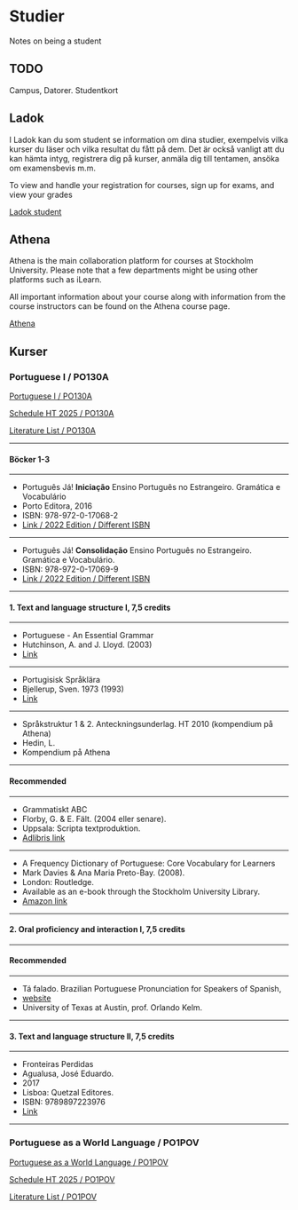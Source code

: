 # Studier
Notes on being a student

## TODO

Campus, Datorer.
Studentkort

## Ladok

I Ladok kan du som student se information om dina studier, exempelvis vilka kurser du läser och vilka resultat du fått på dem. Det är också vanligt att du kan hämta intyg, registrera dig på kurser, anmäla dig till tentamen, ansöka om examensbevis m.m.

To view and handle your registration for courses, sign up for exams, and view your grades

[Ladok student](https://www.student.ladok.se/student/app/studentwebb/)

## Athena

Athena is the main collaboration platform for courses at Stockholm University. Please note that a few departments might be using other platforms such as iLearn. 

All important information about your course along with information from the course instructors can be found on the Athena course page.

[Athena](https://athena.itslearning.com/)

## Kurser

### Portuguese I / PO130A

[Portuguese I / PO130A](https://utbildning.su.se/english/education/course-catalogue/po/po130a?semester=HT2025&eventcode=07167)

[Schedule HT 2025 / PO130A](https://cloud.timeedit.net/su/web/stud1/s.html?sid=3&type=courseevent&h=t&object=cevt_07167_HT2025&startdate=20250802&enddate=20260417&l=en&h2=2)

[Literature List / PO130A](https://albatross.it.su.se/api/education/literaturelist/pdf/PO130A/HT2025/45946/en)

----
#### Böcker 1-3
---
* Português Já! **Iniciação** Ensino Português no Estrangeiro. Gramática e Vocabulário
* Porto Editora, 2016
* ISBN: 978-972-0-17068-2
* [Link / 2022 Edition / Different ISBN](https://www.wook.pt/livro/portugues-ja-iniciacao/16896293)
---
* Português Já! **Consolidação** Ensino Português no Estrangeiro. Gramática e Vocabulário.
* ISBN: 978-972-0-17069-9
* [Link / 2022 Edition / Different ISBN](https://www.wook.pt/livro/portugues-ja-consolidacao/16786243)
----
#### 1. Text and language structure I, 7,5 credits
----
* Portuguese - An Essential Grammar
* Hutchinson, A. and J. Lloyd. (2003)
* [Link](https://www.taylorfrancis.com/books/mono/10.4324/9781315307190/portuguese-amelia-hutchinson-cristina-sousa-janet-lloyd)
---
* Portugisisk Språklära 
* Bjellerup, Sven. 1973 (1993)
* [Link](https://www.studentlitteratur.se/kurslitteratur/sprakvetenskap-och-sprakdidaktik/ovriga-sprak/portugisisk-spraklara)
---
* Språkstruktur 1 & 2. Anteckningsunderlag. HT 2010 (kompendium på Athena)
* Hedin, L.
* Kompendium på Athena
---
#### Recommended
---
* Grammatiskt ABC
* Florby, G. & E. Fält. (2004 eller senare).
* Uppsala: Scripta textproduktion.
* [Adlibris link](https://www.adlibris.com/sv/bok/grammatiskt-abc-grammatiska-termer-och-begrepp-for-effektiva-sprakstudier-9789189154353)
---
* A Frequency Dictionary of Portuguese: Core Vocabulary for Learners 
* Mark Davies & Ana Maria Preto-Bay. (2008).
* London: Routledge.
* Available as an e-book through the Stockholm University Library.
* [Amazon link](https://www.amazon.com/Frequency-Dictionary-Portuguese-Routledge-Dictionaries/dp/0415419972)
---
#### 2. Oral proficiency and interaction I, 7,5 credits
---
#### Recommended
---
* Tá falado. Brazilian Portuguese Pronunciation for Speakers of Spanish,
* [website](http://coerll.utexas.edu/brazilpod/tafalado/)
* University of Texas at Austin, prof. Orlando Kelm.
---
#### 3. Text and language structure II, 7,5 credits
---
* Fronteiras Perdidas
* Agualusa, José Eduardo.
* 2017
* Lisboa: Quetzal Editores.
* ISBN: 9789897223976
* [Link](https://www.wook.pt/livro/fronteiras-perdidas-jose-eduardo-agualusa/19336974)
---


### Portuguese as a World Language / PO1POV

[Portuguese as a World Language / PO1POV](https://utbildning.su.se/english/education/course-catalogue/po/po1pov?semester=HT2025&eventcode=07168)

[Schedule HT 2025 / PO1POV](https://cloud.timeedit.net/su/web/stud1/s.html?sid=3&type=courseevent&h=t&object=cevt_07168_HT2025&startdate=20250802&enddate=20260417&l=en&h2=2)

[Literature List / PO1POV](https://albatross.it.su.se/api/education/literaturelist/pdf/PO130A/HT2025/45946/en)
